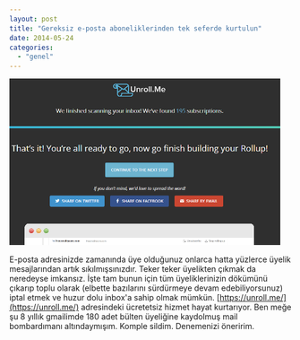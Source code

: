 ```yaml
---
layout: post
title: "Gereksiz e-posta aboneliklerinden tek seferde kurtulun"
date: 2014-05-24
categories: 
  - "genel"
---
```


[![](/images/69197-unroll.png)](https://suatatan.wordpress.com/wp-content/uploads/2014/05/69197-unroll.png)

  

E-posta adresinizde zamanında üye olduğunuz onlarca hatta yüzlerce üyelik mesajlarından artık sıkılmışsınızdır. Teker teker üyelikten çıkmak da neredeyse imkansız. İşte tam bunun için tüm üyeliklerinizin dökümünü çıkarıp toplu olarak (elbette bazılarını sürdürmeye devam edebiliyorsunuz) iptal etmek ve huzur dolu inbox'a sahip olmak mümkün. [https://unroll.me/](https://unroll.me/) adresindeki ücretetsiz hizmet hayat kurtarıyor. Ben meğe şu 8 yıllık gmailimde 180 adet bülten üyeliğine kaydolmuş mail bombardımanı altındaymışım. Komple sildim. Denemenizi öneririm.
